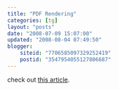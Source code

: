 ```yaml
---
title: "PDF Rendering"
categories: [tg]
layout: "posts"
date: "2008-07-09 15:07:00"
updated: "2008-08-04 07:49:50"
blogger:
    siteid: "7706585097329252419"
    postid: "3547954055127806687"
---
```


check out <a href="http://www.javaworld.com/javaworld/jw-06-2008/jw-06-opensourcejava-pdf-renderer.html">this article</a>.
